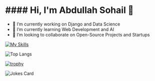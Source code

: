 <h1>#### Hi, I'm Abdullah Sohail 👋</h1>

<!--
**abdullahsohailcs/abdullahsohailcs** is a ✨ _special_ ✨ repository because its `README.md` (this file) appears on your GitHub profile.

Here are some ideas to get you started:



- 🤔 I’m looking for help with ...
- 💬 Ask me about ...
- 📫 How to reach me: ...
- 😄 Pronouns: ...
- ⚡ Fun fact: ...
-->

- 🔭 I’m currently working on Django and Data Science
- 🌱 I’m currently learning Web Development and AI
- 👯 I’m looking to collaborate on Open-Source Projects and Startups

[![My Skills](https://skillicons.dev/icons?i=js,html,css,js,react,bootstrap,bash,c,cpp,cs,django,express,git,github,go,ai,linux,mongodb,mysql,nodejs,powershell,py,react,replit,sass,visualstudio,redux,vscode,sqlite,regex)](https://skillicons.dev)


![Top Langs](https://github-readme-stats.vercel.app/api/top-langs/?username=abdullahsohailcs&hide_progress=true)

[![trophy](https://github-profile-trophy.vercel.app/?username=abdullahsohailcs&theme=onedark)](https://github.com/ryo-ma/github-profile-trophy)

![Jokes Card](https://readme-jokes.vercel.app/api)
